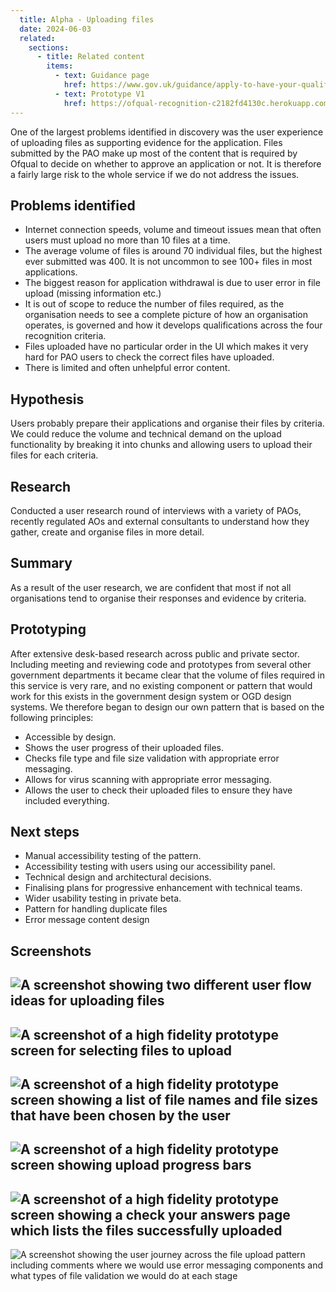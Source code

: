 ```yaml
---
  title: Alpha - Uploading files
  date: 2024-06-03
  related:
    sections:
      - title: Related content
        items:
          - text: Guidance page
            href: https://www.gov.uk/guidance/apply-to-have-your-qualifications-regulated
          - text: Prototype V1
            href: https://ofqual-recognition-c2182fd4130c.herokuapp.com/
---
```

One of the largest problems identified in discovery was the user experience of uploading files as supporting evidence for the application. 
Files submitted by the PAO make up most of the content that is required by Ofqual to decide on whether to approve an application or not. It is therefore a fairly large risk to the whole service if we do not address the issues.

## Problems identified

- Internet connection speeds, volume and timeout issues mean that often users must upload no more than 10 files at a time.
- The average volume of files is around 70 individual files, but the highest ever submitted was 400. It is not uncommon to see 100+ files in most applications. 
- The biggest reason for application withdrawal is due to user error in file upload (missing information etc.)
- It is out of scope to reduce the number of files required, as the organisation needs to see a complete picture of how an organisation operates, is governed and how it develops qualifications across the four recognition criteria.
- Files uploaded have no particular order in the UI which makes it very hard for PAO users to check the correct files have uploaded.
- There is limited and often unhelpful error content.

## Hypothesis

Users probably prepare their applications and organise their files by criteria. We could reduce the volume and technical demand on the upload functionality by breaking it into chunks and allowing users to upload their files for each criteria.

## Research

Conducted a user research round of interviews with a variety of PAOs, recently regulated AOs and external consultants to understand how they gather, create and organise files in more detail.

## Summary

As a result of the user research, we are confident that most if not all organisations tend to organise their responses and evidence by criteria.

## Prototyping

After extensive desk-based research across public and private sector. Including meeting and reviewing code and prototypes from several other government departments it became clear that the volume of files required in this service is very rare, and no existing component or pattern that would work for this exists in the government design system or OGD design systems. 
We therefore began to design our own pattern that is based on the following principles:
- Accessible by design.
- Shows the user progress of their uploaded files.
- Checks file type and file size validation with appropriate error messaging.
- Allows for virus scanning with appropriate error messaging.
- Allows the user to check their uploaded files to ensure they have included everything.

## Next steps

- Manual accessibility testing of the pattern.
- Accessibility testing with users using our accessibility panel.
- Technical design and architectural decisions.
- Finalising plans for progressive enhancement with technical teams.
- Wider usability testing in private beta.
- Pattern for handling duplicate files
- Error message content design

## Screenshots

![A screenshot showing two different user flow ideas for uploading files](picture1.png)
------
![A screenshot of a high fidelity prototype screen for selecting files to upload](picture2.png)
------
![A screenshot of a high fidelity prototype screen showing a list of file names and file sizes that have been chosen by the user](picture3.png)
------
![A screenshot of a high fidelity prototype screen showing upload progress bars](picture4.png)
------
![A screenshot of a high fidelity prototype screen showing a check your answers page which lists the files successfully uploaded](picture5.png)
------
![A screenshot showing the user journey across the file upload pattern including comments where we would use error messaging components and what types of file validation we would do at each stage](picture6.png)


